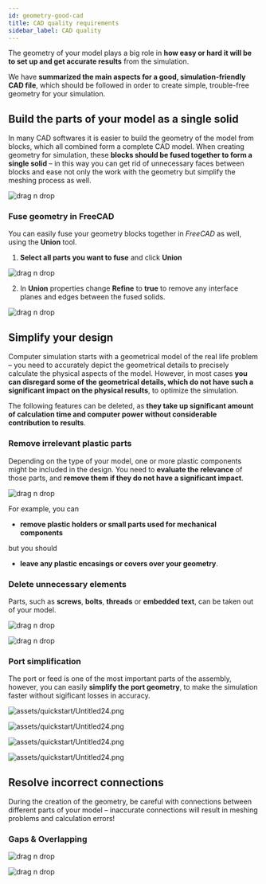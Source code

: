 ```yaml
---
id: geometry-good-cad
title: CAD quality requirements
sidebar_label: CAD quality
---
```


The geometry of your model plays a big role in **how easy or hard it will be to set up and get accurate results** from the simulation.

We have **summarized the main aspects for a good, simulation-friendly CAD file**, which should be followed in order to create simple, trouble-free geometry for your simulation.

## Build the parts of your model as a single solid

In many CAD softwares it is easier to build the geometry of the model from blocks, which all combined form a complete CAD model. When creating geometry for simulation, these **blocks should be fused together to form a single solid** – in this way you can get rid of unnecessary faces between blocks and ease not only the work with the geometry but simplify the meshing process as well.

<p align="center">

![drag n drop](assets/quickstart/87.png)

</p>

### Fuse geometry in FreeCAD

You can easily fuse your geometry blocks together in *FreeCAD* as well, using the **Union** tool.

1. **Select all parts you want to fuse** and click **Union**

<p align="center">

![drag n drop](assets/quickstart/85.png)

</p>

2. In **Union** properties change **Refine** to **true** to remove any interface planes and edges between the fused solids.

<p align="center">

![drag n drop](assets/quickstart/86.png)

</p>

## Simplify your design

Computer simulation starts with a geometrical model of the real life problem – you need to accurately depict the geometrical details to precisely calculate the physical aspects of the model. However, in most cases **you can disregard some of the geometrical details, which do not have such a significant impact on the physical results**, to optimize the simulation.

The following features can be deleted, as **they take up significant amount of calculation time and computer power without considerable contribution to results**. 

### Remove irrelevant plastic parts

Depending on the type of your model, one or more plastic components might be included in the design. You need to **evaluate the relevance** of those parts, and **remove them if they do not have a significant impact**.

<p align="center">

![drag n drop](assets/quickstart/92.png)

</p>

For example, you can

- **remove plastic holders or small parts used for mechanical components**

but you should

- **leave any plastic encasings or covers over your geometry**.

### Delete unnecessary elements

Parts, such as **screws**, **bolts**, **threads** or **embedded text**, can be taken out of your model.

<p align="center">

![drag n drop](assets/quickstart/88.png)

</p>

<p align="center">

![drag n drop](assets/quickstart/90.png)

</p>

### Port simplification

The port or feed is one of the most important parts of the assembly, however, you can easily **simplify the port geometry**, to make the simulation faster without sigificant losses in accuracy.

![assets/quickstart/Untitled24.png](assets/example/1.png)

<p align="center">

![assets/quickstart/Untitled24.png](assets/example/3.png)

</p>

<p align="center">

![assets/quickstart/Untitled24.png](assets/example/45.png)

</p>

<p align="center">

![assets/quickstart/Untitled24.png](assets/example/30.png)

</p>

## Resolve incorrect connections

During the creation of the geometry, be careful with connections between different parts of your model – inaccurate connections will result in meshing problems and calculation errors!

### Gaps & Overlapping

<p align="center">

![drag n drop](assets/quickstart/91.png)

</p>

<p align="center">

![drag n drop](assets/quickstart/89.png)

</p>
